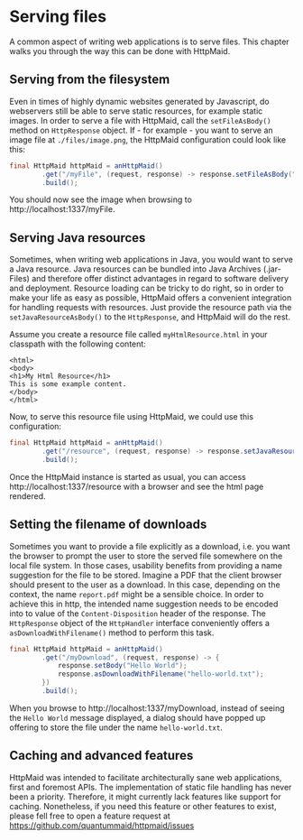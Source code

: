 # Serving files
A common aspect of writing web applications is to serve files. This chapter
walks you through the way this can be done with HttpMaid.

## Serving from the filesystem
Even in times of highly dynamic websites generated by Javascript, do webservers still
 be able to serve static resources, for example static images. 
In order to serve a file with HttpMaid, call
the `setFileAsBody()` method on `HttpResponse` object.
If - for example - you want to serve an image file at `./files/image.png`, the HttpMaid
configuration could look like this:
<!---[CodeSnippet] (staticFile)-->
```java
final HttpMaid httpMaid = anHttpMaid()
        .get("/myFile", (request, response) -> response.setFileAsBody("./files/image.jpg"))
        .build();
```


You should now see the image when browsing to http://localhost:1337/myFile.

## Serving Java resources
Sometimes, when writing web applications in Java, you would want to
serve a Java resource.
Java resources can be bundled into Java Archives (.jar-Files) and
therefore offer distinct advantages in regard to software delivery and deployment.
Resource loading can be tricky to do right,
so in order to make your life as easy as possible, HttpMaid offers
a convenient integration for handling requests with resources.
Just provide the resource path via the `setJavaResourceAsBody()` to
the `HttpResponse`, and HttpMaid will do the rest.

Assume you create a resource file called `myHtmlResource.html` in
your classpath with the following content:
<!---[CodeSnippet] (file=../examples/documentation/src/main/java/de/quantummaid/httpmaid/documentation/xx_ServingFiles/myHtmlResource.html)-->
```
<html>
<body>
<h1>My Html Resource</h1>
This is some example content.
</body>
</html>
```

Now, to serve this resource file using HttpMaid, we could use this configuration:
<!---[CodeSnippet] (javaResource)-->
```java
final HttpMaid httpMaid = anHttpMaid()
        .get("/resource", (request, response) -> response.setJavaResourceAsBody("myHtmlResource.html"))
        .build();
```

Once the HttpMaid instance is started as usual, you can access
http://localhost:1337/resource with a browser and
see the html page rendered.

## Setting the filename of downloads
Sometimes you want to provide a file explicitly as a download, i.e. you want the browser to
prompt the user to store the served file somewhere on the local file system.
In those cases, usability benefits from providing a name suggestion for the file to be stored. 
Imagine a PDF that the client browser should present to the user as a download. In this case, depending
on the context, the name `report.pdf` might be a sensible choice.
In order to achieve this in http, the intended name suggestion needs to be encoded into to value of the `Content-Disposition` header
of the response.
The `HttpResponse` object of the `HttpHandler` interface
conveniently offers a `asDownloadWithFilename()` method to perform this task.
<!---[CodeSnippet] (contentDisposition)-->
```java
final HttpMaid httpMaid = anHttpMaid()
        .get("/myDownload", (request, response) -> {
            response.setBody("Hello World");
            response.asDownloadWithFilename("hello-world.txt");
        })
        .build();
```

When you browse to http://localhost:1337/myDownload, instead of seeing the `Hello World` message displayed, a dialog
should have popped up offering to store the file under the name `hello-world.txt`.

## Caching and advanced features
HttpMaid was intended to facilitate architecturally sane web applications, first and foremost APIs.
The implementation of static file handling has never been a priority. Therefore, it might
currently lack features like support for caching. Nonetheless, if you need this feature or other features to exist,
please fell free to open a feature request at https://github.com/quantummaid/httpmaid/issues
